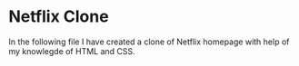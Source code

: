 # Netflix Clone 
In the following file I have created a clone of Netflix homepage with help of my knowlegde of HTML and CSS.
